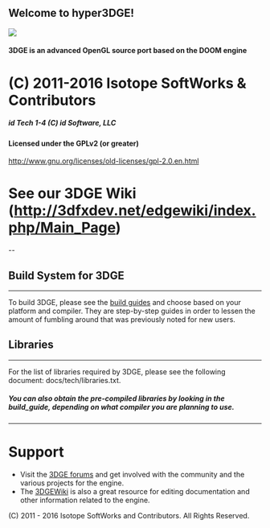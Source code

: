 Welcome to hyper3DGE!
---------------------

![](http://a.fsdn.com/con/app/proj/edge2/screenshots/327069.jpg)

#### 3DGE is an advanced OpenGL source port based on the DOOM engine

# (C) 2011-2016 Isotope SoftWorks & Contributors
##### id Tech 1-4 (C) id Software, LLC
#### Licensed under the GPLv2 (or greater)
http://www.gnu.org/licenses/old-licenses/gpl-2.0.en.html
# See our 3DGE Wiki (http://3dfxdev.net/edgewiki/index.php/Main_Page)
--

## Build System for 3DGE
---
To build 3DGE, please see the [build guides](https://github.com/3dfxdev/hyper3DGE/tree/master/build_guide) and choose
based on your platform and compiler. They are step-by-step guides
in order to lessen the amount of fumbling around that was previously
noted for new users.

## Libraries
---
For the list of libraries required by 3DGE, please see the
following document: docs/tech/libraries.txt.
##### You can also obtain the pre-compiled libraries by looking in the build_guide, depending on what compiler you are planning to use.

---

# Support
* Visit the [3DGE forums](http://tdgmods.net/smf) and get involved with the
community and the various projects for the engine.
* The [3DGEWiki](http://3dfxdev.net/edgewiki) is also a great resource for
editing documentation and other information related to the engine.

(C) 2011 - 2016 Isotope SoftWorks and Contributors. All Rights Reserved.
